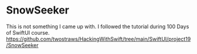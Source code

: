 # SnowSeeker
This is not something I came up with. I followed the tutorial during 100 Days of SwiftUI course.
https://github.com/twostraws/HackingWithSwift/tree/main/SwiftUI/project19/SnowSeeker
